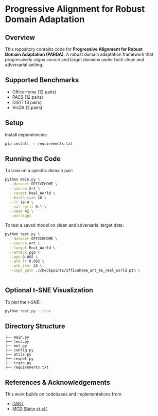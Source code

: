 # Progressive Alignment for Robust Domain Adaptation

## Overview

This repository contains code for **Progressive Alignment for Robust Domain Adaptation (PARDA)**. A robust domain adaptation framework that progressively aligns source and target domains under both clean and adversarial setting.

## Supported Benchmarks

* OfficeHome (12 pairs)
* PACS (12 pairs)
* DIGIT (3 pairs)
* VisDA (2 pairs)

## Setup

Install dependencies:

```bash
pip install -r requirements.txt
```


## Running the Code

To train on a specific domain pair:

```bash
python main.py \
  --dataset OFFICEHOME \
  --source Art \
  --target Real_World \
  --batch_size 16 \
  --lr 1e-4 \
  --val_split 0.1 \
  --seed 42 \
  --multigpu

```

To test a saved model on clean and adversarial target data:

```bash
python test.py \
  --dataset OFFICEHOME \
  --source Art \
  --target Real_World \
  --attack pgd \
  --eps 0.008 \
  --atk_lr 0.002 \
  --atk_iter 20 \
  --ckpt_path ./checkpoints/officehome_art_to_real_world.pth \
  

```



## Optional t-SNE Visualization

To plot the t-SNE:

```bash
python test.py --tsne
```

## Directory Structure

```
├── main.py                  
├── test.py                  
├── net.py                  
├── config.py                
├── utils.py                 
├── resnet.py              
├── train.py                 
├── requirements.txt         
```

## References & Acknowledgements

This work builds on codebases and implementations from:

* [DART](https://github.com/google-research/domain-robust)
* [MCD (Saito et al.)](https://github.com/mil-tokyo/MCD_DA)
